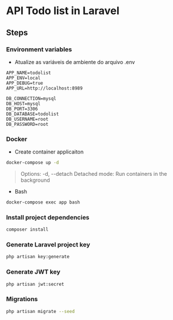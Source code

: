 
# API Todo list in Laravel

## Steps

### Environment variables
 - Atualize as variáveis de ambiente do arquivo .env

```
APP_NAME=todolist
APP_ENV=local
APP_DEBUG=true
APP_URL=http://localhost:8989

DB_CONNECTION=mysql
DB_HOST=mysql
DB_PORT=3306
DB_DATABASE=todolist
DB_USERNAME=root
DB_PASSWORD=root
```

### Docker
 - Create container applicaiton

```sh
docker-compose up -d
```
> Options: -d, --detach Detached mode: Run containers in the background

 - Bash

```sh
docker-compose exec app bash
```


### Install project dependencies
```sh
composer install
```


### Generate Laravel project key
```sh
php artisan key:generate
```

### Generate JWT key
```sh
php artisan jwt:secret
```

### Migrations
```sh
php artisan migrate --seed
```
